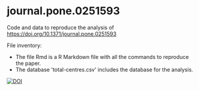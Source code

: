 # journal.pone.0251593
Code and data to reproduce the analysis of https://doi.org/10.1371/journal.pone.0251593

File inventory:

* The file Rmd is a R Markdown file with all the commands to reproduce the paper.
* The database 'total-centres.csv' includes the database for the analysis.


[![DOI](https://zenodo.org/badge/403572009.svg)](https://zenodo.org/badge/latestdoi/403572009)

